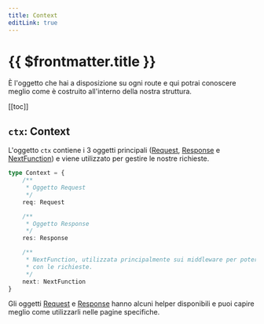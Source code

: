 ```yaml
---
title: Context
editLink: true
---
```


# {{ $frontmatter.title }}

È l'oggetto che hai a disposizione su ogni route e qui potrai conoscere meglio come è costruito all'interno della nostra struttura.

[[toc]]

## `ctx`: Context

L'oggetto `ctx` contiene i 3 oggetti principali ([Request](./request), [Response](./response) e [NextFunction](./next-function)) e viene utilizzato per gestire le nostre richieste.

```typescript
type Context = {
    /**
     * Oggetto Request
     */
    req: Request

    /**
     * Oggetto Response
     */
    res: Response

    /**
     * NextFunction, utilizzata principalmente sui middleware per poter andare avanti
     * con le richieste.
     */
    next: NextFunction
}
```

Gli oggetti [Request](./request) e [Response](./response) hanno alcuni helper disponibili e puoi capire meglio come utilizzarli nelle pagine specifiche.